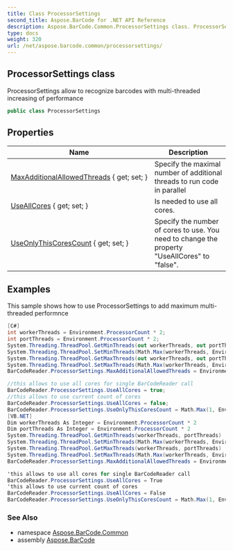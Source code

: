 ```yaml
---
title: Class ProcessorSettings
second_title: Aspose.BarCode for .NET API Reference
description: Aspose.BarCode.Common.ProcessorSettings class. ProcessorSettings allow to recognize barcodes with multithreaded increasing of performance
type: docs
weight: 320
url: /net/aspose.barcode.common/processorsettings/
---
```

## ProcessorSettings class

ProcessorSettings allow to recognize barcodes with multi-threaded increasing of performance

```csharp
public class ProcessorSettings
```

## Properties

| Name | Description |
| --- | --- |
| [MaxAdditionalAllowedThreads](../../aspose.barcode.common/processorsettings/maxadditionalallowedthreads/) { get; set; } | Specify the maximal number of additional threads to run code in parallel |
| [UseAllCores](../../aspose.barcode.common/processorsettings/useallcores/) { get; set; } | Is needed to use all cores. |
| [UseOnlyThisCoresCount](../../aspose.barcode.common/processorsettings/useonlythiscorescount/) { get; set; } | Specify the number of cores to use. You need to change the property "UseAllCores" to "false". |

## Examples

This sample shows how to use ProcessorSettings to add maximum multi-threaded performnce

```csharp
[C#]
int workerThreads = Environment.ProcessorCount * 2;
int portThreads = Environment.ProcessorCount * 2;
System.Threading.ThreadPool.GetMinThreads(out workerThreads, out portThreads);
System.Threading.ThreadPool.SetMinThreads(Math.Max(workerThreads, Environment.ProcessorCount* 2), portThreads);
System.Threading.ThreadPool.GetMaxThreads(out workerThreads, out portThreads);
System.Threading.ThreadPool.SetMaxThreads(Math.Max(workerThreads, Environment.ProcessorCount* 4), portThreads);
BarCodeReader.ProcessorSettings.MaxAdditionalAllowedThreads = Environment.ProcessorCount* 2;

//this allows to use all cores for single BarCodeReader call
BarCodeReader.ProcessorSettings.UseAllCores = true;
//this allows to use current count of cores
BarCodeReader.ProcessorSettings.UseAllCores = false;
BarCodeReader.ProcessorSettings.UseOnlyThisCoresCount = Math.Max(1, Environment.ProcessorCount / 2);
[VB.NET]
Dim workerThreads As Integer = Environment.ProcessorCount * 2
Dim portThreads As Integer = Environment.ProcessorCount * 2
System.Threading.ThreadPool.GetMinThreads(workerThreads, portThreads)
System.Threading.ThreadPool.SetMinThreads(Math.Max(workerThreads, Environment.ProcessorCount* 2), portThreads)
System.Threading.ThreadPool.GetMaxThreads(workerThreads, portThreads)
System.Threading.ThreadPool.SetMaxThreads(Math.Max(workerThreads, Environment.ProcessorCount* 4), portThreads)
BarCodeReader.ProcessorSettings.MaxAdditionalAllowedThreads = Environment.ProcessorCount* 2

'this allows to use all cores for single BarCodeReader call
BarCodeReader.ProcessorSettings.UseAllCores = True
'this allows to use current count of cores
BarCodeReader.ProcessorSettings.UseAllCores = False
BarCodeReader.ProcessorSettings.UseOnlyThisCoresCount = Math.Max(1, Environment.ProcessorCount / 2)
```

### See Also

* namespace [Aspose.BarCode.Common](../../aspose.barcode.common/)
* assembly [Aspose.BarCode](../../)


